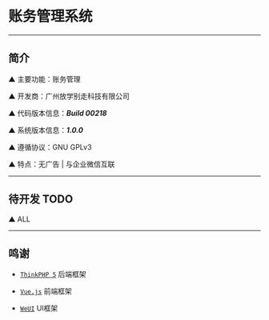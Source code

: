 # 账务管理系统

---

## 简介

▲ 主要功能：账务管理

▲ 开发商：广州放学别走科技有限公司

▲ 代码版本信息：***Build 00218***

▲ 系统版本信息：***1.0.0***

▲ 遵循协议：GNU GPLv3

▲ 特点：无广告 | 与企业微信互联

---

## 待开发 TODO

▲ ALL

---

## 鸣谢

* [`ThinkPHP 5`](https://github.com/top-think/think) 后端框架

* [`Vue.js`](https://vuejs.org/) 前端框架

* [`WeUI`](https://github.com/Tencent/weui) UI框架
